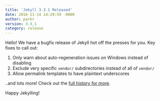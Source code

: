 ```yaml
---
title: 'Jekyll 3.3.1 Released'
date: 2016-11-14 14:29:59 -0800
author: parkr
version: 3.3.1
category: release
---
```


Hello! We have a bugfix release of Jekyll hot off the presses for you. Key
fixes to call out:

1. Only warn about auto-regeneration issues on Windows instead of disabling
2. Exclude very specific `vendor/` subdirectories instead of all of `vendor/`
3. Allow permalink templates to have plaintext underscores

..and lots more! Check out the [full history for more](/docs/history/#v3-3-1).

Happy Jekylling!
